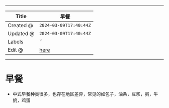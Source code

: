 -----

| Title     | 早餐                                                |
| --------- | ------------------------------------------------- |
| Created @ | `2024-03-09T17:40:44Z`                            |
| Updated @ | `2024-03-09T17:40:44Z`                            |
| Labels    | \`\`                                              |
| Edit @    | [here](https://github.com/junxnone/shi/issues/80) |

-----

# 早餐

  - 中式早餐种类很多，也存在地区差异，常见的如包子，油条，豆浆，粥，牛奶，鸡蛋
